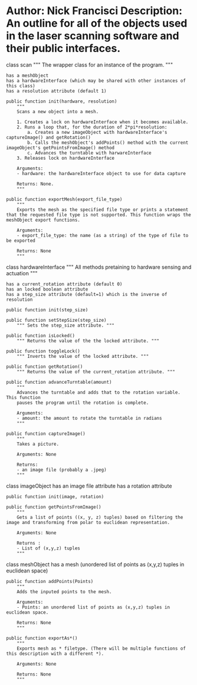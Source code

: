 Author: Nick Francisci
Description: An outline for all of the objects used in the laser scanning software and their public interfaces.
========================



class scan
	""" 
	The wrapper class for an instance of the program.
	"""

	has a meshObject
	has a hardwareInterface (which may be shared with other instances of this class)
	has a resolution attribute (default 1)

	public function init(hardware, resolution)
		"""
		Scans a new object into a mesh.

		1. Creates a lock on hardwareInterface when it becomes available.
		2. Runs a loop that, for the duration of 2*pi*resolution:
			a. Creates a new imageObject with hardwareInterface's captureImage() and getRotation()
			b. Calls the meshObject's addPoints() method with the current imageObject's getPointsFromImage() method
			c. Advances the turntable with harwareInterface
		3. Releases lock on hardwareInterface

		Arguments:
		- hardware: the hardwareInterface object to use for data capture

		Returns: None.
		"""

	public function exportMesh(export_file_type)
		"""
		Exports the mesh as the specified file type or prints a statement that the requested file type is not supported. This function wraps the meshObject export functions.

		Arguments:
		- export_file_type: the name (as a string) of the type of file to be exported

		Returns: None
		"""



class hardwareInterface
	""" All methods pretaining to hardware sensing and actuation """

	has a current_rotation attribute (default 0)
	has an locked boolean attribute
	has a step_size attribute (default=1) which is the inverse of resolution

	public function init(step_size)

	public function setStepSize(step_size)
		""" Sets the step_size attribute. """

	public function isLocked()
		""" Returns the value of the the locked attribute. """

	public function toggleLock()
		""" Inverts the value of the locked attribute. """

	public function getRotation()
		""" Returns the value of the current_rotation attribute. """

	public function advanceTurntable(amount)
		""" 
		Advances the turntable and adds that to the rotation variable. This function
		pauses the program until the rotation is complete.

		Arguments:
		- amount: the amount to rotate the turntable in radians
		"""

	public function captureImage()
		""" 
		Takes a picture.

		Arguments: None

		Returns:
		- an image file (probably a .jpeg)
		"""



class imageObject
	has an image file attribute
	has a rotation attribute

	public function init(image, rotation)

	public function getPointsFromImage()
		"""
		Gets a list of points ((x, y, z) tuples) based on filtering the image and transforming from polar to euclidean representation.

		Arguments: None

		Returns :
		- List of (x,y,z) tuples
		"""



class meshObject
	has a mesh (unordered list of points as (x,y,z) tuples in euclidean space)

	public function addPoints(Points)
		"""
		Adds the inputed points to the mesh.

		Arguments:
		- Points: an unordered list of points as (x,y,z) tuples in euclidean space.	

		Returns: None	
		"""

	public function exportAs*()
		"""
		Exports mesh as * filetype. (There will be multiple functions of this description with a different *).

		Arguments: None

		Returns: None
		"""